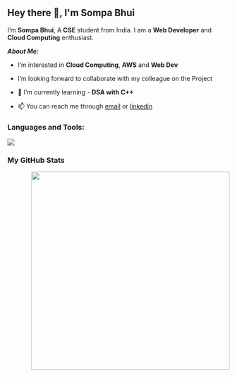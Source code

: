## Hey there 👋, I'm Sompa Bhui

I’m **Sompa Bhui**, A **CSE** student from India. I am a **Web Developer** and **Cloud Computing** enthusiast. 

***About Me:***

- I’m interested in **Cloud Computing**, **AWS** and **Web Dev**
-  I’m looking forward to collaborate with my colleague on the Project

- 🌱 I’m currently learning - **DSA with C++**
- 📫 You can reach me through [email](#) or [linkedin](#)


### Languages and Tools:

<img src='https://skillicons.dev/icons?i=html,css,js,bootstrap,tailwind,c,cpp,git,github,googlecloud,python,vscode,githubactions,vercel,firebase&perline=5' width='auto' height='auto'/>

### My GitHub Stats
<img width="450px" height="auto" align="right" src="https://github-readme-stats.vercel.app/api?username=Sompa-Bhui&hide_border=True&theme=tokyonight">